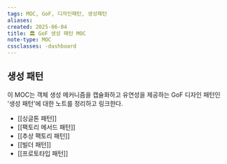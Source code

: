 ```yaml
---
tags: MOC, GoF, 디자인패턴, 생성패턴
aliases:
created: 2025-06-04
title: 🏛️ GoF 생성 패턴 MOC
note-type: MOC
cssclasses: -dashboard
---
```


## 생성 패턴

이 MOC는 객체 생성 메커니즘을 캡슐화하고 유연성을 제공하는 GoF 디자인 패턴인 '생성 패턴'에 대한 노트를 정리하고 링크한다.

- [[싱글톤 패턴]]
- [[팩토리 메서드 패턴]]
- [[추상 팩토리 패턴]]
- [[빌더 패턴]]
- [[프로토타입 패턴]] 
